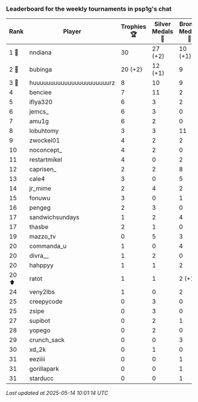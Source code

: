### Leaderboard for the weekly tournaments in psp1g's chat
| Rank | Player | Trophies 🏆 | Silver Medals 🥈 | Bronze Medals 🥉 | Points |
|------|--------|-------------|------------------|------------------|--------|
| 1 🥇 | nndiana | 30 | 27 (+2) | 10 (+1) | 122.0 (+2.5) |
| 2 🥈 | bubinga | 20 (+2) | 12 (+1) | 9 | 76.5 (+7.0) |
| 3 🥉 | huuuuuuuuuuuuuuuuuuuuuurz | 8 | 10 | 9 | 38.5 |
| 4 | benciee | 7 | 11 | 2 | 33.0 |
| 5 | iflya320 | 6 | 3 | 2 | 22.0 |
| 6 | jemcs_ | 6 | 3 | 0 | 21.0 |
| 7 | amu1g | 6 | 2 | 0 | 20.0 |
| 8 | lobuhtomy | 3 | 3 | 11 | 17.5 |
| 9 | zwockel01 | 4 | 2 | 2 | 15.0 |
| 10 | noconcept_ | 4 | 2 | 0 | 14.0 |
| 11 | restartmikel | 4 | 0 | 2 | 13.0 |
| 12 | caprisen_ | 2 | 2 | 8 | 12.0 |
| 13 | cale4 | 3 | 0 | 5 | 11.5 |
| 14 | jr_mime | 2 | 4 | 2 | 11.0 |
| 15 | fonuwu | 3 | 0 | 1 | 9.5 |
| 16 | pengeg | 2 | 3 | 0 | 9.0 |
| 17 | sandwichsundays | 1 | 2 | 4 | 7.0 |
| 17 | thasbe | 2 | 1 | 0 | 7.0 |
| 19 | mazzo_tv | 0 | 5 | 3 | 6.5 |
| 20 | commanda_u | 1 | 0 | 4 | 5.0 |
| 20 | divra__ | 1 | 2 | 0 | 5.0 |
| 20 | hahppyy | 1 | 1 | 2 | 5.0 |
| 20 ⬆| ratot | 1 | 1 | 2 (+1) | 5.0 (+0.5) |
| 24 | veny2lbs | 1 | 0 | 2 | 4.0 |
| 25 | creepycode | 0 | 3 | 0 | 3.0 |
| 25 | zsipe | 0 | 3 | 0 | 3.0 |
| 27 | supibot | 0 | 2 | 1 | 2.5 |
| 28 | yopego | 0 | 2 | 0 | 2.0 |
| 29 | crunch_sack | 0 | 0 | 3 | 1.5 |
| 30 | xd_2k | 0 | 1 | 0 | 1.0 |
| 31 | eeziiii | 0 | 0 | 1 | 0.5 |
| 31 | gorillapark | 0 | 0 | 1 | 0.5 |
| 31 | starducc | 0 | 0 | 1 | 0.5 |

_Last updated at 2025-05-14 10:01:14 UTC_